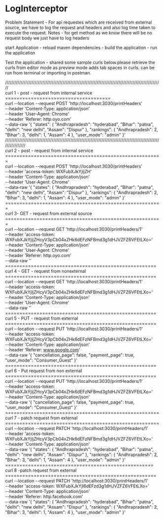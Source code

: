 # LogInterceptor

Problem Statement - For api requestes which  are received from external source, we have to log the request and headers and also log time taken to execute                       the request.
Notes - for get method as we know there will be no request body we just have to log headers

start Application - reload maven dependencies
                  - build the application
                  - run the application
                  
 Test the application - shared some sample curls below.please retrieve the curls from editor mode as preview mode adds tab spaces in curls. can be run from terminal or importing in postman.
 
///////////////////////////////////////////////////////////////////////////////////////////////////// \
curl 1 - post - request from internal service \
=====================================\
curl --location --request POST 'http://localhost:3030/printHeaders' \
--header 'Content-Type: application/json' \
--header 'User-Agent: Chrome' \
--header 'Referer: http.oyo.com' \
--data-raw '{
    "states": {
        "Andhrapradesh": "hyderabad",
        "Bihar": "patna",
        "delhi": "new delhi",
        "Assam": "Dispur"
    },
    "rankings": {
       "Andhrapradesh": 2,
        "Bihar": 3,
        "delhi": 1,
        "Assam": 4
    },
    "user_mode": "admin"
}'
////////////////////////////////////////////////////////////////////////////////////////////////////////////////\
curl 2 - post - request from internal service \
======================================================= \
curl --location --request POST 'http://localhost:3030/printHeaders' \
--header 'access-token: WXFubXJkYjljZH\' \
--header 'Content-Type: application/json' \
--header 'User-Agent: Chrome' \
--data-raw '{
    "states": {
        "Andhrapradesh": "hyderabad",
        "Bihar": "patna",
        "delhi": "new delhi",
        "Assam": "Dispur"
    },
    "rankings": {
       "Andhrapradesh": 2,
        "Bihar": 3,
        "delhi": 1,
        "Assam": 4
    },
    "user_mode": "admin"
}'
=======================================================\
curl 3- GET - request from external source \
======================================================= \
curl --location --request GET 'http://localhost:3030/printHeaders/1' \
--header 'access-token: WXFubXJkYjljZHcyV3pCb04xZHk6dEFzNFBmd3g1dHJVZFZ6VFEtLXo=' \
--header 'Content-Type: application/json' \
--header 'User-Agent: Chrome' \
--header 'Referer: http.oyo.com' \
--data-raw ''
=====================================================\
curl 4 - GET - request from nonexternal \
===================================================== \
curl --location --request GET 'http://localhost:3030/printHeaders/1' \
--header 'access-token: WXFubXJkYjljZHcyV3pCb04xZHk6dEFzNFBmd3g1dHJVZFZ6VFEtLXo=' \
--header 'Content-Type: application/json' \
--header 'User-Agent: Chrome' \
--data-raw ''
===================================================== \
curl 5 - PUT - request from external \
===================================================== \
curl --location --request PUT 'http://localhost:3030/printHeaders/1' \
--header 'access-token: WXFubXJkYjljZHcyV3pCb04xZHk6dEFzNFBmd3g1dHJVZFZ6VFEtLXo=' \
--header 'Content-Type: application/json' \
--header 'Referer: www.google.com' \
--data-raw '{
    "cancellation_page": false,
    "payment_page": true,
    "user_mode": "Consumer_Guest"
}'
===================================================== \
curl 6 - Put request from  non external \
===================================================== \
curl --location --request PUT 'http://localhost:3030/printHeaders/1' \
--header 'access-token: WXFubXJkYjljZHcyV3pCb04xZHk6dEFzNFBmd3g1dHJVZFZ6VFEtLXo=' \
--header 'Content-Type: application/json' \
--data-raw '{
    "cancellation_page": false,
    "payment_page": true,
    "user_mode": "Consumer_Guest"
}'
====================================================== \
curl 7 - patch request from external \
====================================================== \
curl --location --request PATCH 'http://localhost:3030/printHeaders/1' \
--header 'access-token: WXFubXJkYjljZHcyV3pCb04xZHk6dEFzNFBmd3g1dHJVZFZ6VFEtLXo=' \
--header 'Content-Type: application/json' \
--data-raw '{
    "states": {
        "Andhrapradesh": "hyderabad",
        "Bihar": "patna",
        "delhi": "new delhi",
        "Assam": "Dispur"
    },
    "rankings": {
       "Andhrapradesh": 2,
        "Bihar": 3,
        "delhi": 1,
        "Assam": 4
    },
    "user_mode": "admin"
}'
==================================================== \
curl 8 -patch request from external \
===================================================== \
curl --location --request PATCH 'http://localhost:3030/printHeaders/1' \
--header 'access-token: WXFubXJkYjl6dEFzd3g1dHJVZFZ6VFEtLXo=' \
--header 'Content-Type: application/json' \
--header 'Referer: http.facebook.com' \
--data-raw '{
    "states": {
        "Andhrapradesh": "hyderabad",
        "Bihar": "patna",
        "delhi": "new delhi",
        "Assam": "Dispur"
    },
    "rankings": {
       "Andhrapradesh": 2,
        "Bihar": 3,
        "delhi": 1,
        "Assam": 4
    },
    "user_mode": "admin"
}'
